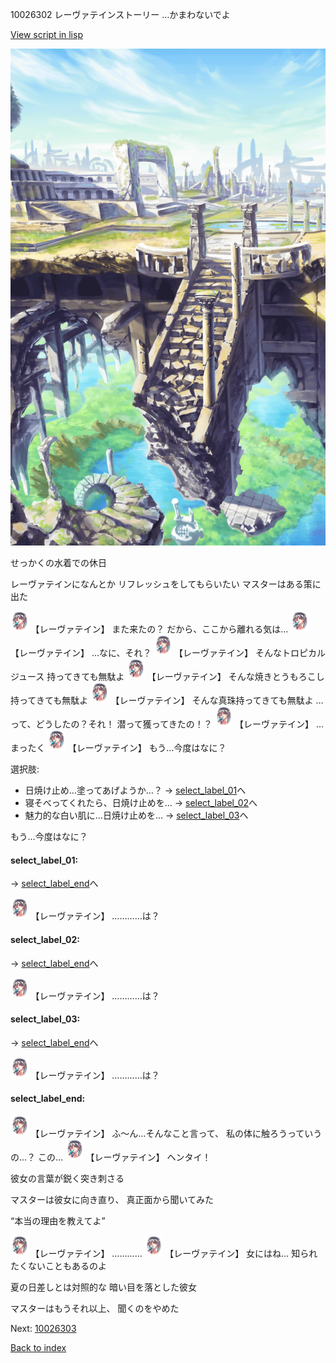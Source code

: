 10026302 レーヴァテインストーリー …かまわないでよ

[View script in lisp](../scripts/10026302.txt)

![antiquity.png](../images/backgrounds/antiquity.png)

せっかくの水着での休日

レーヴァテインになんとか
リフレッシュをしてもらいたい
マスターはある策に出た

<img src="../images/units/100261.png" alt="100261.png" height="34"/>
【レーヴァテイン】
また来たの？
だから、ここから離れる気は…

<img src="../images/units/100261.png" alt="100261.png" height="34"/>
【レーヴァテイン】
…なに、それ？

<img src="../images/units/100261.png" alt="100261.png" height="34"/>
【レーヴァテイン】
そんなトロピカルジュース
持ってきても無駄よ

<img src="../images/units/100261.png" alt="100261.png" height="34"/>
【レーヴァテイン】
そんな焼きとうもろこし
持ってきても無駄よ

<img src="../images/units/100261.png" alt="100261.png" height="34"/>
【レーヴァテイン】
そんな真珠持ってきても無駄よ
…って、どうしたの？それ！
潜って獲ってきたの！？

<img src="../images/units/100261.png" alt="100261.png" height="34"/>
【レーヴァテイン】
…まったく

<img src="../images/units/100261.png" alt="100261.png" height="34"/>
【レーヴァテイン】
もう…今度はなに？

選択肢:
- 日焼け止め…塗ってあげようか…？ → [select_label_01](#select_label_01)へ
- 寝そべってくれたら、日焼け止めを… → [select_label_02](#select_label_02)へ
- 魅力的な白い肌に…日焼け止めを… → [select_label_03](#select_label_03)へ

もう…今度はなに？

#### select_label_01:
 → [select_label_end](#select_label_end)へ

<img src="../images/units/100261.png" alt="100261.png" height="34"/>
【レーヴァテイン】
…………は？

#### select_label_02:
 → [select_label_end](#select_label_end)へ

<img src="../images/units/100261.png" alt="100261.png" height="34"/>
【レーヴァテイン】
…………は？

#### select_label_03:
 → [select_label_end](#select_label_end)へ

<img src="../images/units/100261.png" alt="100261.png" height="34"/>
【レーヴァテイン】
…………は？

#### select_label_end:

<img src="../images/units/100261.png" alt="100261.png" height="34"/>
【レーヴァテイン】
ふ〜ん…そんなこと言って、
私の体に触ろうっていうの…？
この…

<img src="../images/units/100261.png" alt="100261.png" height="34"/>
【レーヴァテイン】
ヘンタイ！

彼女の言葉が鋭く突き刺さる

マスターは彼女に向き直り、
真正面から聞いてみた

“本当の理由を教えてよ”

<img src="../images/units/100261.png" alt="100261.png" height="34"/>
【レーヴァテイン】
…………

<img src="../images/units/100261.png" alt="100261.png" height="34"/>
【レーヴァテイン】
女にはね…
知られたくないこともあるのよ

夏の日差しとは対照的な
暗い目を落とした彼女

マスターはもうそれ以上、
聞くのをやめた

Next: [10026303](10026303.md)

[Back to index](index.md)
